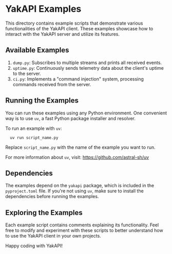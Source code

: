 # YakAPI Examples

This directory contains example scripts that demonstrate various functionalities of the YakAPI client. These examples showcase how to interact with the YakAPI server and utilize its features.

## Available Examples

1. `dump.py`: Subscribes to multiple streams and prints all received events.
2. `uptime.py`: Continuously sends telemetry data about the client's uptime to the server.
3. `ci.py`: Implements a "command injection" system, processing commands received from the server.

## Running the Examples

You can run these examples using any Python environment. One convenient way is to use `uv`, a fast Python package installer and resolver.

To run an example with `uv`:

      uv run script_name.py
   

Replace `script_name.py` with the name of the example you want to run.

For more information about `uv`, visit: https://github.com/astral-sh/uv

## Dependencies

The examples depend on the `yakapi` package, which is included in the `pyproject.toml` file. If you're not using `uv`, make sure to install the dependencies before running the examples.

## Exploring the Examples

Each example script contains comments explaining its functionality. Feel free to modify and experiment with these scripts to better understand how to use the YakAPI client in your own projects.

Happy coding with YakAPI!
